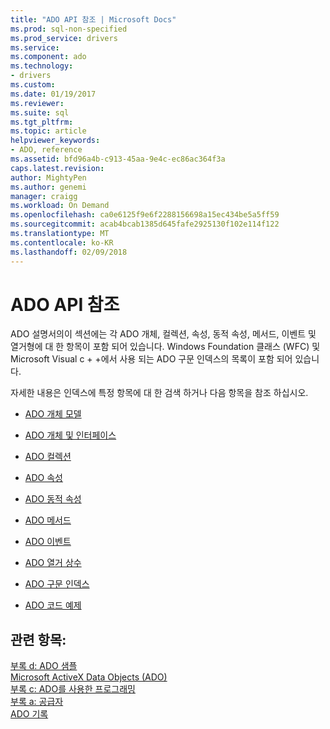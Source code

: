 ```yaml
---
title: "ADO API 참조 | Microsoft Docs"
ms.prod: sql-non-specified
ms.prod_service: drivers
ms.service: 
ms.component: ado
ms.technology:
- drivers
ms.custom: 
ms.date: 01/19/2017
ms.reviewer: 
ms.suite: sql
ms.tgt_pltfrm: 
ms.topic: article
helpviewer_keywords:
- ADO, reference
ms.assetid: bfd96a4b-c913-45aa-9e4c-ec86ac364f3a
caps.latest.revision: 
author: MightyPen
ms.author: genemi
manager: craigg
ms.workload: On Demand
ms.openlocfilehash: ca0e6125f9e6f2288156698a15ec434be5a5ff59
ms.sourcegitcommit: acab4bcab1385d645fafe2925130f102e114f122
ms.translationtype: MT
ms.contentlocale: ko-KR
ms.lasthandoff: 02/09/2018
---
```

# <a name="ado-api-reference"></a>ADO API 참조
ADO 설명서의이 섹션에는 각 ADO 개체, 컬렉션, 속성, 동적 속성, 메서드, 이벤트 및 열거형에 대 한 항목이 포함 되어 있습니다. Windows Foundation 클래스 (WFC) 및 Microsoft Visual c + +에서 사용 되는 ADO 구문 인덱스의 목록이 포함 되어 있습니다.  
  
 자세한 내용은 인덱스에 특정 항목에 대 한 검색 하거나 다음 항목을 참조 하십시오.  
  
-   [ADO 개체 모델](../../../ado/reference/ado-api/ado-object-model.md)  
  
-   [ADO 개체 및 인터페이스](../../../ado/reference/ado-api/ado-objects-and-interfaces.md)  
  
-   [ADO 컬렉션](../../../ado/reference/ado-api/ado-collections.md)  
  
-   [ADO 속성](../../../ado/reference/ado-api/ado-properties.md)  
  
-   [ADO 동적 속성](../../../ado/reference/ado-api/ado-dynamic-properties.md)  
  
-   [ADO 메서드](../../../ado/reference/ado-api/ado-methods.md)  
  
-   [ADO 이벤트](../../../ado/reference/ado-api/ado-events.md)  
  
-   [ADO 열거 상수](../../../ado/reference/ado-api/ado-enumerated-constants.md)  
  
-   [ADO 구문 인덱스](../../../ado/reference/ado-api/ado-syntax-indexes.md)  
  
-   [ADO 코드 예제](../../../ado/reference/ado-api/ado-code-examples.md)  
  
## <a name="see-also"></a>관련 항목:  
 [부록 d: ADO 샘플](../../../ado/guide/appendixes/appendix-d-ado-samples.md)   
 [Microsoft ActiveX Data Objects (ADO)](../../../ado/microsoft-activex-data-objects-ado.md)   
 [부록 c: ADO를 사용한 프로그래밍](../../../ado/guide/appendixes/appendix-c-programming-with-ado.md)   
 [부록 a: 공급자](../../../ado/guide/appendixes/appendix-a-providers.md)   
 [ADO 기록](../../../ado/guide/ado-history.md)
